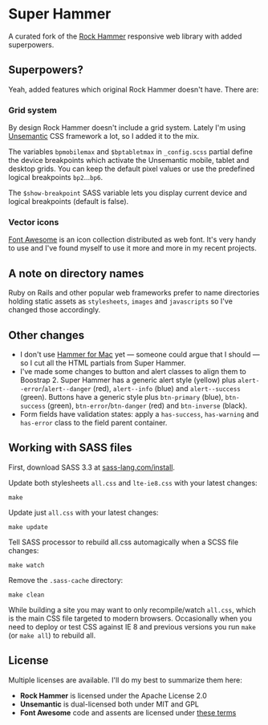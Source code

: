 Super Hammer
============

A curated fork of the [Rock Hammer][r] responsive web library with added superpowers. 


## Superpowers?
Yeah, added features which original Rock Hammer doesn't have. There are:


### Grid system
By design Rock Hammer doesn't include a grid system. Lately I'm using [Unsemantic][u] CSS framework a lot, so I added it to the mix. 

The variables `bpmobilemax` and `$bptabletmax` in `_config.scss` partial define the device breakpoints which activate the Unsemantic mobile, tablet and desktop grids. You can keep the default pixel values or use the predefined logical breakpoints `bp2`...`bp6`. 

The `$show-breakpoint` SASS variable lets you display current device and logical breakpoints (default is false).

### Vector icons
[Font Awesome][fa] is an icon collection distributed as web font. It's very handy to use and I've found myself to use it more and more in my recent projects.


## A note on directory names
Ruby on Rails and other popular web frameworks prefer to name directories holding static assets as `stylesheets`, `images` and `javascripts` so I've changed those accordingly.


## Other changes

* I don't use [Hammer for Mac][h] yet — someone could argue that I should — so I cut all the HTML partials from Super Hammer. 
* I've made some changes to button and alert classes to align them to Boostrap 2. Super Hammer has a generic alert style (yellow) plus `alert--error`/`alert--danger` (red), `alert--info` (blue) and `alert--success` (green). Buttons have a generic style plus `btn-primary` (blue), `btn-success` (green), `btn-error`/`btn-danger` (red) and `btn-inverse` (black).
* Form fields have validation states: apply a `has-success`, `has-warning` and `has-error` class to the field parent container.


## Working with SASS files

First, download SASS 3.3 at [sass-lang.com/install](http://sass-lang.com/install).

Update both stylesheets `all.css` and `lte-ie8.css` with your latest changes:
  
    make

Update just `all.css` with your latest changes:
  
    make update
  
Tell SASS processor to rebuild all.css automagically when a SCSS file changes:
  
    make watch
  
Remove the `.sass-cache` directory:

    make clean

While building a site you may want to only recompile/watch `all.css`, which is the main CSS file targeted to modern browsers. Occasionally when you need to deploy or test CSS against IE 8 and previous versions you run `make` (or `make all`) to rebuild all.


## License

Multiple licenses are available. I'll do my best to summarize them here:

* **Rock Hammer** is licensed under the Apache License 2.0
* **Unsemantic** is dual-licensed both under MIT and GPL
* **Font Awesome** code and assents are licensed under [these terms](http://fortawesome.github.io/Font-Awesome/license/)


[r]: http://malarkey.github.io/Rock-Hammer/
[u]: http://unsemantic.com/
[fa]: http://fortawesome.github.io/Font-Awesome/
[h]: http://hammerformac.com/